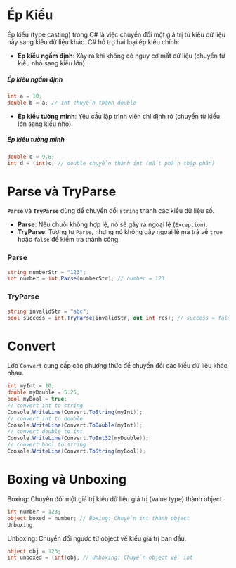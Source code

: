 # Ép Kiểu

Ép kiểu (type casting) trong C# là việc chuyển đổi một giá trị từ kiểu dữ liệu này sang kiểu dữ liệu khác. C# hỗ trợ hai loại ép kiểu chính:

- **Ép kiểu ngầm định**: Xảy ra khi không có nguy cơ mất dữ liệu (chuyển từ kiểu nhỏ sang kiểu lớn).
##### Ép kiểu ngầm định
```csharp
int a = 10;
double b = a; // int chuyển thành double
```

- **Ép kiểu tường minh**: Yêu cầu lập trình viên chỉ định rõ (chuyển từ kiểu lớn sang kiểu nhỏ).

##### Ép kiểu tường minh
```csharp
double c = 9.8;
int d = (int)c; // double chuyển thành int (mất phần thập phân)
```
# Parse và TryParse

**`Parse`** và **`TryParse`** dùng để chuyển đổi `string` thành các kiểu dữ liệu số.

- **Parse**: Nếu chuỗi không hợp lệ, nó sẽ gây ra ngoại lệ (`Exception`).
- **TryParse**: Tương tự `Parse`, nhưng nó không gây ngoại lệ mà trả về `true` hoặc `false` để kiểm tra thành công.

### Parse
```csharp
string numberStr = "123";
int number = int.Parse(numberStr); // number = 123
```

### TryParse
```csharp
string invalidStr = "abc";
bool success = int.TryParse(invalidStr, out int res); // success = false, res = 0
```

# Convert

Lớp `Convert` cung cấp các phương thức để chuyển đổi các kiểu dữ liệu khác nhau.
```csharp
int myInt = 10;
double myDouble = 5.25;
bool myBool = true;
// convert int to string
Console.WriteLine(Convert.ToString(myInt));  
// convert int to double  
Console.WriteLine(Convert.ToDouble(myInt)); 
// convert double to int   
Console.WriteLine(Convert.ToInt32(myDouble)); 
// convert bool to string 
Console.WriteLine(Convert.ToString(myBool));   
```

# Boxing và Unboxing
Boxing: Chuyển đổi một giá trị kiểu dữ liệu giá trị (value type) thành object.
```csharp
int number = 123;
object boxed = number; // Boxing: Chuyển int thành object
Unboxing
```
Unboxing: Chuyển đổi ngược từ object về kiểu giá trị ban đầu.
```csharp
object obj = 123;
int unboxed = (int)obj; // Unboxing: Chuyển object về int
``` 